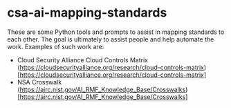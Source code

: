 # csa-ai-mapping-standards

These are some Python tools and prompts to assist in mapping standards to each other. The goal is ultimately to assist people and help automate the work. Examples of such work are:

* Cloud Security Alliance Cloud Controls Matrix (https://cloudsecurityalliance.org/research/cloud-controls-matrix)[https://cloudsecurityalliance.org/research/cloud-controls-matrix]
* NSA Crosswalk (https://airc.nist.gov/AI_RMF_Knowledge_Base/Crosswalks)[https://airc.nist.gov/AI_RMF_Knowledge_Base/Crosswalks]
